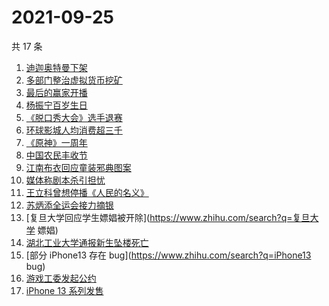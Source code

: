 # 2021-09-25

共 17 条

<!-- BEGIN -->
<!-- 最后更新时间 Sat Sep 25 2021 02:15:23 GMT+0800 (China Standard Time) -->

1. [迪迦奥特曼下架](https://www.zhihu.com/search?q=迪迦奥特曼)
1. [多部门整治虚拟货币挖矿](https://www.zhihu.com/search?q=虚拟货币)
1. [最后的赢家开播](https://www.zhihu.com/search?q=最后的赢家)
1. [杨振宁百岁生日](https://www.zhihu.com/search?q=杨振宁)
1. [《脱口秀大会》选手退赛](https://www.zhihu.com/search?q=脱口秀大会)
1. [环球影城人均消费超三千](https://www.zhihu.com/search?q=环球影城)
1. [《原神》一周年](https://www.zhihu.com/search?q=原神)
1. [中国农民丰收节](https://www.zhihu.com/search?q=中国农民丰收节)
1. [江南布衣回应童装邪典图案](https://www.zhihu.com/search?q=江南布衣)
1. [媒体称剧本杀引担忧](https://www.zhihu.com/search?q=剧本杀)
1. [王立科曾想停播《人民的名义》](https://www.zhihu.com/search?q=王立科)
1. [苏炳添全运会接力摘银](https://www.zhihu.com/search?q=苏炳添)
1. [复旦大学回应学生嫖娼被开除](https://www.zhihu.com/search?q=复旦大学 嫖娼)
1. [湖北工业大学通报新生坠楼死亡](https://www.zhihu.com/search?q=湖北工业大学)
1. [部分 iPhone13 存在 bug](https://www.zhihu.com/search?q=iPhone13 bug)
1. [游戏工委发起公约](https://www.zhihu.com/search?q=游戏工委)
1. [iPhone 13 系列发售](https://www.zhihu.com/search?q=iPhone13)

<!-- END -->
